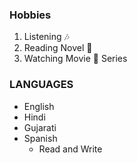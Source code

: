 ### Hobbies
1. Listening :notes:
2. Reading Novel :scroll:
3. Watching Movie :eyes: Series
### LANGUAGES
* English
* Hindi
* Gujarati
* Spanish
  * Read and Write
